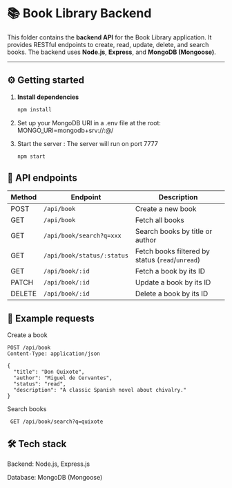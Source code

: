 # 📚 Book Library Backend

This folder contains the **backend API** for the Book Library application. It provides RESTful endpoints to create, read, update, delete, and search books. The backend uses **Node.js**, **Express**, and **MongoDB (Mongoose)**.

---

## ⚙️ Getting started

1. **Install dependencies**  
   ```bash
   npm install
   ```

2. Set up your MongoDB URI in a .env file at the root:
    MONGO_URI=mongodb+srv://<username>:<password>@<cluster-url>/<dbname>

3. Start the server : The server will run on port 7777
    ```bash
    npm start
    ```

## 📌 API endpoints
    
| Method | Endpoint                   | Description                                      |
| ------ | -------------------------- | ------------------------------------------------ |
| POST   | `/api/book`                | Create a new book                                |
| GET    | `/api/book`                | Fetch all books                                  |
| GET    | `/api/book/search?q=xxx`   | Search books by title or author                  |
| GET    | `/api/book/status/:status` | Fetch books filtered by status (`read`/`unread`) |
| GET    | `/api/book/:id`            | Fetch a book by its ID                           |
| PATCH  | `/api/book/:id`            | Update a book by its ID                          |
| DELETE | `/api/book/:id`            | Delete a book by its ID                          |

## 🔎 Example requests

Create a book
```http
POST /api/book
Content-Type: application/json

{
  "title": "Don Quixote",
  "author": "Miguel de Cervantes",
  "status": "read",
  "description": "A classic Spanish novel about chivalry."
}
```
Search books
```
 GET /api/book/search?q=quixote
```

## 🛠️ Tech stack
Backend: Node.js, Express.js

Database: MongoDB (Mongoose)
